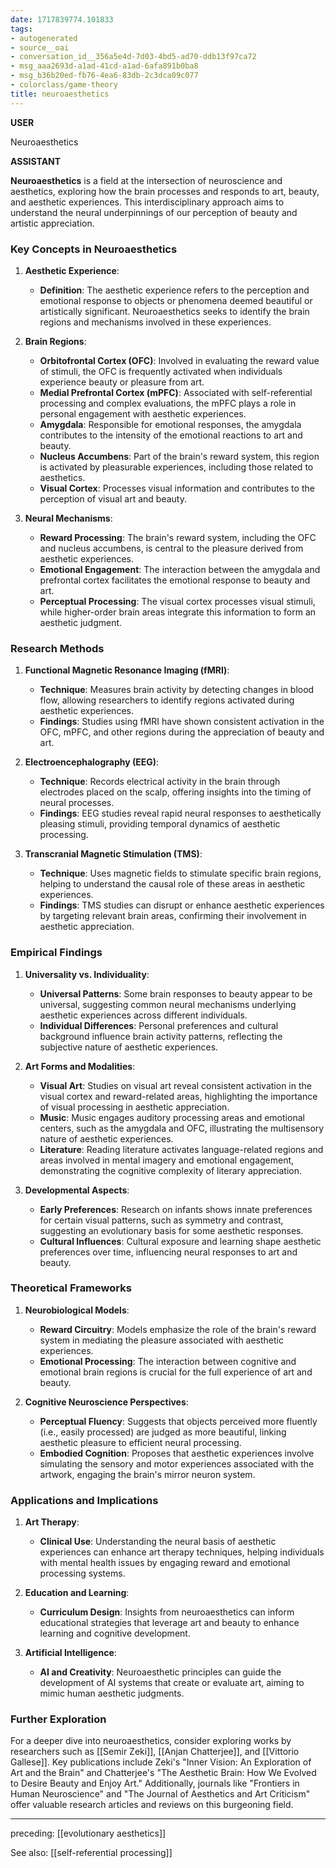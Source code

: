 ```yaml
---
date: 1717839774.101833
tags:
- autogenerated
- source__oai
- conversation_id__356a5e4d-7d03-4bd5-ad70-ddb13f97ca72
- msg_aaa2693d-a1ad-41cd-a1ad-6afa891b0ba8
- msg_b36b20ed-fb76-4ea6-83db-2c3dca09c077
- colorclass/game-theory
title: neuroaesthetics
---
```


**USER**

Neuroaesthetics


**ASSISTANT**

**Neuroaesthetics** is a field at the intersection of neuroscience and aesthetics, exploring how the brain processes and responds to art, beauty, and aesthetic experiences. This interdisciplinary approach aims to understand the neural underpinnings of our perception of beauty and artistic appreciation.

### Key Concepts in Neuroaesthetics

1. **Aesthetic Experience**:
    - **Definition**: The aesthetic experience refers to the perception and emotional response to objects or phenomena deemed beautiful or artistically significant. Neuroaesthetics seeks to identify the brain regions and mechanisms involved in these experiences.

2. **Brain Regions**:
    - **Orbitofrontal Cortex (OFC)**: Involved in evaluating the reward value of stimuli, the OFC is frequently activated when individuals experience beauty or pleasure from art.
    - **Medial Prefrontal Cortex (mPFC)**: Associated with self-referential processing and complex evaluations, the mPFC plays a role in personal engagement with aesthetic experiences.
    - **Amygdala**: Responsible for emotional responses, the amygdala contributes to the intensity of the emotional reactions to art and beauty.
    - **Nucleus Accumbens**: Part of the brain's reward system, this region is activated by pleasurable experiences, including those related to aesthetics.
    - **Visual Cortex**: Processes visual information and contributes to the perception of visual art and beauty.

3. **Neural Mechanisms**:
    - **Reward Processing**: The brain's reward system, including the OFC and nucleus accumbens, is central to the pleasure derived from aesthetic experiences.
    - **Emotional Engagement**: The interaction between the amygdala and prefrontal cortex facilitates the emotional response to beauty and art.
    - **Perceptual Processing**: The visual cortex processes visual stimuli, while higher-order brain areas integrate this information to form an aesthetic judgment.

### Research Methods

1. **Functional Magnetic Resonance Imaging (fMRI)**:
    - **Technique**: Measures brain activity by detecting changes in blood flow, allowing researchers to identify regions activated during aesthetic experiences.
    - **Findings**: Studies using fMRI have shown consistent activation in the OFC, mPFC, and other regions during the appreciation of beauty and art.

2. **Electroencephalography (EEG)**:
    - **Technique**: Records electrical activity in the brain through electrodes placed on the scalp, offering insights into the timing of neural processes.
    - **Findings**: EEG studies reveal rapid neural responses to aesthetically pleasing stimuli, providing temporal dynamics of aesthetic processing.

3. **Transcranial Magnetic Stimulation (TMS)**:
    - **Technique**: Uses magnetic fields to stimulate specific brain regions, helping to understand the causal role of these areas in aesthetic experiences.
    - **Findings**: TMS studies can disrupt or enhance aesthetic experiences by targeting relevant brain areas, confirming their involvement in aesthetic appreciation.

### Empirical Findings

1. **Universality vs. Individuality**:
    - **Universal Patterns**: Some brain responses to beauty appear to be universal, suggesting common neural mechanisms underlying aesthetic experiences across different individuals.
    - **Individual Differences**: Personal preferences and cultural background influence brain activity patterns, reflecting the subjective nature of aesthetic experiences.

2. **Art Forms and Modalities**:
    - **Visual Art**: Studies on visual art reveal consistent activation in the visual cortex and reward-related areas, highlighting the importance of visual processing in aesthetic appreciation.
    - **Music**: Music engages auditory processing areas and emotional centers, such as the amygdala and OFC, illustrating the multisensory nature of aesthetic experiences.
    - **Literature**: Reading literature activates language-related regions and areas involved in mental imagery and emotional engagement, demonstrating the cognitive complexity of literary appreciation.

3. **Developmental Aspects**:
    - **Early Preferences**: Research on infants shows innate preferences for certain visual patterns, such as symmetry and contrast, suggesting an evolutionary basis for some aesthetic responses.
    - **Cultural Influences**: Cultural exposure and learning shape aesthetic preferences over time, influencing neural responses to art and beauty.

### Theoretical Frameworks

1. **Neurobiological Models**:
    - **Reward Circuitry**: Models emphasize the role of the brain's reward system in mediating the pleasure associated with aesthetic experiences.
    - **Emotional Processing**: The interaction between cognitive and emotional brain regions is crucial for the full experience of art and beauty.

2. **Cognitive Neuroscience Perspectives**:
    - **Perceptual Fluency**: Suggests that objects perceived more fluently (i.e., easily processed) are judged as more beautiful, linking aesthetic pleasure to efficient neural processing.
    - **Embodied Cognition**: Proposes that aesthetic experiences involve simulating the sensory and motor experiences associated with the artwork, engaging the brain's mirror neuron system.

### Applications and Implications

1. **Art Therapy**:
    - **Clinical Use**: Understanding the neural basis of aesthetic experiences can enhance art therapy techniques, helping individuals with mental health issues by engaging reward and emotional processing systems.

2. **Education and Learning**:
    - **Curriculum Design**: Insights from neuroaesthetics can inform educational strategies that leverage art and beauty to enhance learning and cognitive development.

3. **Artificial Intelligence**:
    - **AI and Creativity**: Neuroaesthetic principles can guide the development of AI systems that create or evaluate art, aiming to mimic human aesthetic judgments.

### Further Exploration

For a deeper dive into neuroaesthetics, consider exploring works by researchers such as [[Semir Zeki]], [[Anjan Chatterjee]], and [[Vittorio Gallese]]. Key publications include Zeki's "Inner Vision: An Exploration of Art and the Brain" and Chatterjee's "The Aesthetic Brain: How We Evolved to Desire Beauty and Enjoy Art." Additionally, journals like "Frontiers in Human Neuroscience" and "The Journal of Aesthetics and Art Criticism" offer valuable research articles and reviews on this burgeoning field.


---

preceding: [[evolutionary aesthetics]]

See also: [[self-referential processing]]